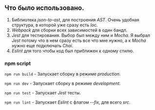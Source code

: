 ## Что было использовано. 
1. Библиотека *json-to-ast*, для построения *AST*. Очень удобная структура, в которой уже сразу есть *loc*.
2. *Webpack* для сборки всех зависимостей в один бандл.
3. *Jest* для тестирования. Выбор был между ним и *Mocha*. Я выбрал *Jest* потому что в нем сразу есть все что мне нужно, а к *Mocha* нужно еще подключать *Chai*.
4. *Eslint* для того чтобы код был приближен к одному стилю.

### npm script

```npm run build``` - Запускает сборку в режиме *production*.

```npm run dev``` - Запускает сборку в режиме *development*.

```npm run test``` - Запускает *Jest* тесты.

```npm run lint``` - Запускает *Eslint* с флагом *--fix*, для всего *src*.